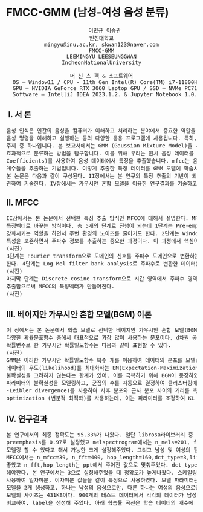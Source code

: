 # FMCC-GMM (남성-여성 음성 분류)
<div align="center">
<pre>
  이민규 이승관
인천대학교
mingyu@inu,ac.kr, skwan123@naver.com
FMCC-GMM
LEEMINGYU LEESEUNGGWAN
IncheonNationalUniversity
 
머 신 스 펙 & 소프트웨어
  OS – Window11 / CPU - 11th Gen Intel(R) Core(TM) i7-11800H @ 2.30GHz / RAM - 32GB
  GPU – NVIDIA GeForce RTX 3060 Laptop GPU / SSD – NVMe PC711 NVMe SK hynix 1TB
  Software – IntelliJ IDEA 2023.1.2. & Jupyter Notebook 1.0.0
</pre>
</div>

##  I. 서 론
<pre>
음성 인식은 인간의 음성을 컴퓨터가 이해하고 처리하는 분야에서 중요한 역할을 합니다. 음성 인식 기술은 음성 데이터를 분석하여 텍스트로 변환하거나, 
음성 명령을 이해하고 실행하는 등의 다양한 응용 프로그램에 사용됩니다. 특히, 음성 데이터를 성별에 따라 분류하는 작업은 음성 인식 분야에서의 중요한 
주제 중 하나입니다. 본 보고서에서는 GMM (Gaussian Mixture Model)을 사용하여 노이즈가 있는 남성과 여성 음성 데이터를 훈련하고, 이를 
효과적으로 분류하는 방법을 탐구합니다. 이를 위해 우리는 원시 음성 데이터를 처리하여 wav 파일로 변환하고, mfcc (Mel-frequency Cepstral 
Coefficients)를 사용하여 음성 데이터에서 특징을 추출했습니다. mfcc는 음성 신호를 주파수 대역으로 분해하고, 각 대역의 주파수 성분을 나타내는 
계수들을 추출하는 기법입니다. 이렇게 추출한 특징 데이터를 GMM 모델에 학습시킴으로써 남성과 여성 음성을 구분할 수 있는 확률 모델을 생성했습니다. 
본 논문은 다음과 같이 구성된다. II장에서는 본 연구의 특징 추출의 기반이 되는 MFCC에 관하여 기술한다.  III장에서는  가우시안 혼합 모델의 이론에 
관하여 기술한다. IV장에서는 가우시안 혼합 모델을 이용한 연구결과를 기술하고, Ⅴ장에서 논문의 결론을 맺는다.
</pre>

##  II. MFCC

<pre>
II장에서는 본 논문에서 선택한 특징 추출 방식인 MFCC에 대해서 설명한다. MFCC는 Mel Frequency Cepstral Coefficients의 약자로 음성데이터를 
특징벡터로 바꾸는 방식이다. 총 5개의 단계로 진행이 되는데 1단계는 Pre-emphasis로 고주파 성분의 에너지를 강조하여 음성 신호의 고주파 성분을 
강화시키는 역할을 하면서 주변 환경의 노이즈를 줄이기도 한다. 2단계는 Windowing으로 음성 신호를 작은 조각으로 나누는 과정이다. 음성데이터의 시간적인 
특성을 보존하면서 주파수 정보를 추출하는 중요한 과정이다. 이 과정에서 핵심이 일정 부분을 겹쳐 잘라내어 연속성을 유지하는 것이다.
(사진)
3단계는 Fourier transform으로 도메인의 신호를 주파수 도메인으로 변환하는 수학적인 기법으로 시간 도메인에서 관찰된 신호를 주파수 구성 요소로 변환을 
한다. 4단계는 Log Mel filter bank analysis로 주파수로 변환한 데이터를 분석하는 단계이다. 실제 사람이 인식하는 주파수 관계를 사용하여 분석을 한다.
(사진)
마지막 단계는 Discrete cosine transform으로 시간 영역에서 주파수 영역으로 신호를 변환하는 변환 기술이다. 변환된 결과에서 주요한 주파수 성분을 
추출함으로써 MFCC의 특징벡터가 만들어진다.
(사진)
</pre>

## III. 베이지안 가우시안 혼합 모델(BGM) 이론
<pre>
이 장에서는 본 논문에서 학습 모델로 선택한 베이지안 가우시안 혼합 모델(BGM)과 가우시안 혼합 모델(GMM)의 이론에 대하여 설명한다. 가우시안 확률밀도함수는, 
다양한 확률분포함수 중에서 대표적으로 가장 많이 사용하는 분포이다. d차원 공간에서의 한 점인 중심 μ와 공분산 행렬 Σ가 정해지면, d차원을 갖는 특징 벡터를 
확률변수로 한 가우시안 확률밀도함수는 다음과 같이 표현할 수 있다.
(사진)
GMM은 이러한 가우시안 확률밀도함수 복수 개를 이용하여 데이터의 분포를 모델링하는 방법이다. GMM의 학습 단계에서는 모델의 파라미터를 반복적으로 업데이트하면서 
데이터의 우도(likelihood)를 최대화하는 EM(Expectation-Maximization) 알고리즘이 사용된다. GMM은 군집 수를 사전에 지정해야 하며, 파라미터의 
불확실성을 고려하지 않는다는 한계가 있어, 이를 극복하기 위해 BGM이 등장하였다. BGM은 Variational Bayesian methods (변분 베이지안 방법)을 사용하여 
파라미터의 불확실성을 모델링하고, 군집의 수를 자동으로 결정하여 클러스터링에 더 적합한 모델이 되었다. Variantional Bayesian methods는 KL(Kullback
-Leibler divergence)를 사용하여 사후 분포와 근사 분포 사이의 거리를 측정하고, 이를 최소화하는 방식으로 근사 분포를 결정한다. 이를 위해 Variational 
optimization (변분적 최적화)를 사용하는데, 이는 파라미터를 조정하여 KL divergence를 최소화하는 방향으로 근사 분포를 업데이트한다.
</pre>

## IV. 연구결과
<pre>
본 연구에서의 최종 정확도는 95.33%가 나왔다. 일단 librosa라이브러리 중 fix_length를 사용해 음성 파일의 길이를 동일하게 맞춰주었다. 그리고 
preemphasis를 0.97로 설정했고 melspectrogram에서는 n_mels=201, fmax=800, fmin=10으로 설정해주었다. n_mels는 클수록 상세한 주파수 특성을 
모델링 할 수 있다고 해서 가능한 크게 설정해주었다. 그리고 남성 및 여성의 평소 말소리 주파수가 400Hz를 넘지 않으므로 fmax는 800으로 설정해주었다. 
MFCC에서는 n_mfcc=39, n_fft=400, hop_length=160,dct_type=3,lifter=23으로 설정해주었다. n_mfcc는 39개로 특징을 추출하였을 때 결과가 제일 
좋았고 n_fft,hop_length는 ppt에서 주어진 값으로 맞춰주었다. dct_type은 type-1,type-2와는 다른 계수 추출 방법을 사용함으로써 특수한 경우에 사용을 
해야한다. 본 연구에서는 3으로 설정해주었을 때 정확도가 높게나왔다. 스케일링은 StandardScaler를 사용하였다. 그리고 MFCC특징을 librosa의 delta를 
사용하여 일차미분, 이차미분 값들을 같이 특징으로 사용하였다. 모델 파라미터는 난수 고정을 위한 random_state=0으로 고정하고 n_init=5로 설정하였다. 
모델을 2개 생성하고, 하나는 남성의 음성으로만, 다른 하나는 여성의 음성으로만 학습시키는 방식으로 모델을 학습시켰다. 우리가 사용한 모델의 총 파라미터는 2개이고 
모델의 사이즈는 431KB이다. 900개의 테스트 데이터에서 각각의 데이터가 남성 모델에서의 likelihood와 여성 모델에서의 likelihood 중 어느 것이 크게 나오는지 
비교하여, label을 생성해 주었다. 아래 학습률 곡선은 학습 데이터의 개수에 따른 정확도이다.
</pre>
